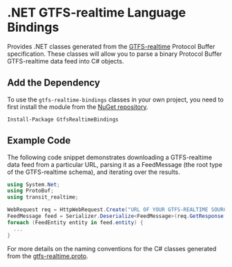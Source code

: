 # .NET GTFS-realtime Language Bindings

Provides .NET classes generated from the
[GTFS-realtime](https://developers.google.com/transit/gtfs-realtime/) Protocol
Buffer specification.  These classes will allow you to parse a binary Protocol
Buffer GTFS-realtime data feed into C# objects.

## Add the Dependency

To use the `gtfs-realtime-bindings` classes in your own project, you need to
first install the module from the
[NuGet repository](https://www.nuget.org/).

```
Install-Package GtfsRealtimeBindings
```

## Example Code

The following code snippet demonstrates downloading a GTFS-realtime data feed
from a particular URL, parsing it as a FeedMessage (the root type of the
GTFS-realtime schema), and iterating over the results.

```csharp
using System.Net;
using ProtoBuf;
using transit_realtime;

WebRequest req = HttpWebRequest.Create("URL OF YOUR GTFS-REALTIME SOURCE GOES HERE");
FeedMessage feed = Serializer.Deserialize<FeedMessage>(req.GetResponse().GetResponseStream());
foreach (FeedEntity entity in feed.entity) {
  ...
}
```

For more details on the naming conventions for the C# classes generated
from the
[gtfs-realtime.proto](https://developers.google.com/transit/gtfs-realtime/gtfs-realtime-proto).